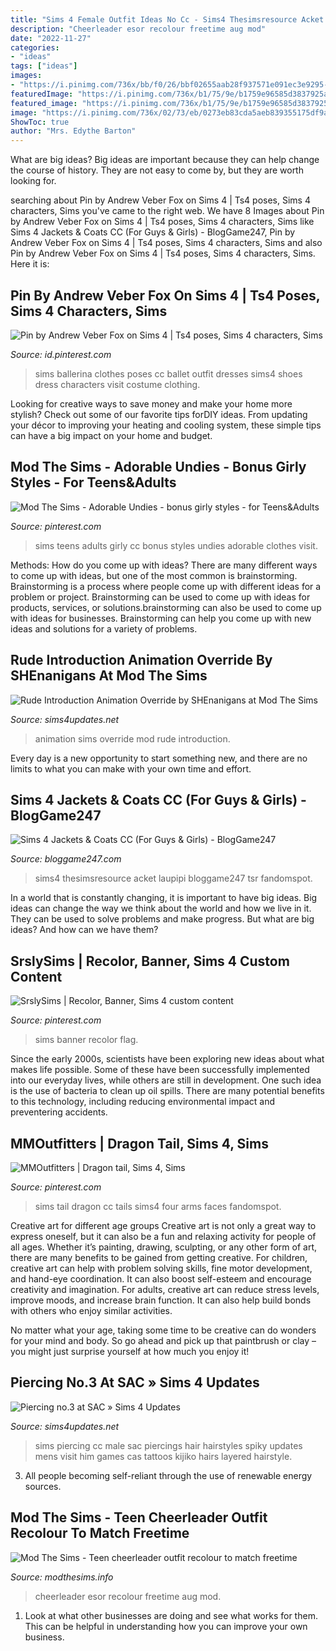 ```yaml
---
title: "Sims 4 Female Outfit Ideas No Cc - Sims4 Thesimsresource Acket Laupipi Bloggame247 Tsr Fandomspot"
description: "Cheerleader esor recolour freetime aug mod"
date: "2022-11-27"
categories:
- "ideas"
tags: ["ideas"]
images:
- "https://i.pinimg.com/736x/bb/f0/26/bbf02655aab28f937571e091ec3e9295--girly-sims-.jpg"
featuredImage: "https://i.pinimg.com/736x/b1/75/9e/b1759e96585d3837925aeae8306a0232.jpg"
featured_image: "https://i.pinimg.com/736x/b1/75/9e/b1759e96585d3837925aeae8306a0232.jpg"
image: "https://i.pinimg.com/736x/02/73/eb/0273eb83cda5aeb839355175df9af226.jpg"
ShowToc: true
author: "Mrs. Edythe Barton"
---
```



What are big ideas?
Big ideas are important because they can help change the course of history. They are not easy to come by, but they are worth looking for.

	

		
searching about Pin by Andrew Veber Fox on Sims 4 | Ts4 poses, Sims 4 characters, Sims you've came to the right web. We have 8 Images about Pin by Andrew Veber Fox on Sims 4 | Ts4 poses, Sims 4 characters, Sims like Sims 4 Jackets &amp; Coats CC (For Guys &amp; Girls) - BlogGame247, Pin by Andrew Veber Fox on Sims 4 | Ts4 poses, Sims 4 characters, Sims and also Pin by Andrew Veber Fox on Sims 4 | Ts4 poses, Sims 4 characters, Sims. Here it is:
		
    
## Pin By Andrew Veber Fox On Sims 4 | Ts4 Poses, Sims 4 Characters, Sims

<img loading=lazy src="https://i.pinimg.com/736x/b1/75/9e/b1759e96585d3837925aeae8306a0232.jpg" onerror="this.onerror=null;this.src='https://tse4.mm.bing.net/th?id=OIP.v1E-I_G8apfG-gRU55zUUQHaM3&amp;pid=15.1';" alt="Pin by Andrew Veber Fox on Sims 4 | Ts4 poses, Sims 4 characters, Sims">

_Source: id.pinterest.com_

>sims ballerina clothes poses cc ballet outfit dresses sims4 shoes dress characters visit costume clothing. 

	

Looking for creative ways to save money and make your home more stylish? Check out some of our favorite tips forDIY ideas. From updating your décor to improving your heating and cooling system, these simple tips can have a big impact on your home and budget.

    
## Mod The Sims - Adorable Undies - Bonus Girly Styles - For Teens&amp;Adults

<img loading=lazy src="https://i.pinimg.com/736x/bb/f0/26/bbf02655aab28f937571e091ec3e9295--girly-sims-.jpg" onerror="this.onerror=null;this.src='https://tse2.mm.bing.net/th?id=OIP.hpBmA52IXwlgejrPs8FtzgHaLW&amp;pid=15.1';" alt="Mod The Sims - Adorable Undies - bonus girly styles - for Teens&amp;Adults">

_Source: pinterest.com_

>sims teens adults girly cc bonus styles undies adorable clothes visit. 

	

Methods: How do you come up with ideas?
There are many different ways to come up with ideas, but one of the most common is brainstorming. Brainstorming is a process where people come up with different ideas for a problem or project. Brainstorming can be used to come up with ideas for products, services, or solutions.brainstorming can also be used to come up with ideas for businesses. Brainstorming can help you come up with new ideas and solutions for a variety of problems.

    
## Rude Introduction Animation Override By SHEnanigans At Mod The Sims

<img loading=lazy src="http://sims4updates.net/wp-content/uploads/2020/03/667.jpg" onerror="this.onerror=null;this.src='https://tse4.mm.bing.net/th?id=OIP.1N6Cm7fQDALxBQYZb0KDAgHaEK&amp;pid=15.1';" alt="Rude Introduction Animation Override by SHEnanigans at Mod The Sims">

_Source: sims4updates.net_

>animation sims override mod rude introduction. 

	

Every day is a new opportunity to start something new, and there are no limits to what you can make with your own time and effort.

    
## Sims 4 Jackets &amp; Coats CC (For Guys &amp; Girls) - BlogGame247

<img loading=lazy src="https://bloggame247.com/wp-content/uploads/2021/01/03-jacket-top-outfit-sims-4-cc.jpg" onerror="this.onerror=null;this.src='https://tse3.mm.bing.net/th?id=OIP.hCmYrnMV0flUNTsZKzkmvAHaFj&amp;pid=15.1';" alt="Sims 4 Jackets &amp; Coats CC (For Guys &amp; Girls) - BlogGame247">

_Source: bloggame247.com_

>sims4 thesimsresource acket laupipi bloggame247 tsr fandomspot. 

	

In a world that is constantly changing, it is important to have big ideas. Big ideas can change the way we think about the world and how we live in it. They can be used to solve problems and make progress. But what are big ideas? And how can we have them?

    
## SrslySims | Recolor, Banner, Sims 4 Custom Content

<img loading=lazy src="https://i.pinimg.com/736x/a4/7e/69/a47e69e3ac2c90e23afcdaf1420d6bb4--banners-flags.jpg" onerror="this.onerror=null;this.src='https://tse2.mm.bing.net/th?id=OIP.mEh1GJgba5xnux4Hep547AHaFj&amp;pid=15.1';" alt="SrslySims | Recolor, Banner, Sims 4 custom content">

_Source: pinterest.com_

>sims banner recolor flag. 

	

Since the early 2000s, scientists have been exploring new ideas about what makes life possible. Some of these have been successfully implemented into our everyday lives, while others are still in development. One such idea is the use of bacteria to clean up oil spills. There are many potential benefits to this technology, including reducing environmental impact and preventering accidents.

    
## MMOutfitters | Dragon Tail, Sims 4, Sims

<img loading=lazy src="https://i.pinimg.com/736x/02/73/eb/0273eb83cda5aeb839355175df9af226.jpg" onerror="this.onerror=null;this.src='https://tse1.mm.bing.net/th?id=OIP.iKtTvxjePZxhfnW5uyceMgHaHa&amp;pid=15.1';" alt="MMOutfitters | Dragon tail, Sims 4, Sims">

_Source: pinterest.com_

>sims tail dragon cc tails sims4 four arms faces fandomspot. 

	

Creative art for different age groups
Creative art is not only a great way to express oneself, but it can also be a fun and relaxing activity for people of all ages. Whether it’s painting, drawing, sculpting, or any other form of art, there are many benefits to be gained from getting creative.
For children, creative art can help with problem solving skills, fine motor development, and hand-eye coordination. It can also boost self-esteem and encourage creativity and imagination. For adults, creative art can reduce stress levels, improve moods, and increase brain function. It can also help build bonds with others who enjoy similar activities.

No matter what your age, taking some time to be creative can do wonders for your mind and body. So go ahead and pick up that paintbrush or clay – you might just surprise yourself at how much you enjoy it!

    
## Piercing No.3 At SAC » Sims 4 Updates

<img loading=lazy src="http://sims4updates.net/wp-content/uploads/2015/04/15420.jpg" onerror="this.onerror=null;this.src='https://tse3.mm.bing.net/th?id=OIP.WINY0Jyw5qWFqYF0HBgrTwHaJQ&amp;pid=15.1';" alt="Piercing no.3 at SAC » Sims 4 Updates">

_Source: sims4updates.net_

>sims piercing cc male sac piercings hair hairstyles spiky updates mens visit him games cas tattoos kijiko hairs layered hairstyle. 

	

3. All people becoming self-reliant through the use of renewable energy sources. 

    
## Mod The Sims - Teen Cheerleader Outfit Recolour To Match Freetime

<img loading=lazy src="https://thumbs.modthesims2.com/img/6/3/8/4/1/1/MTS_annewromesor-802836-allangles.jpg" onerror="this.onerror=null;this.src='https://tse1.mm.bing.net/th?id=OIP.XOKFT-XdHDZFXJkQhaeDjQHaEW&amp;pid=15.1';" alt="Mod The Sims - Teen cheerleader outfit recolour to match freetime">

_Source: modthesims.info_

>cheerleader esor recolour freetime aug mod. 

	

1. Look at what other businesses are doing and see what works for them. This can be helpful in understanding how you can improve your own business. 

